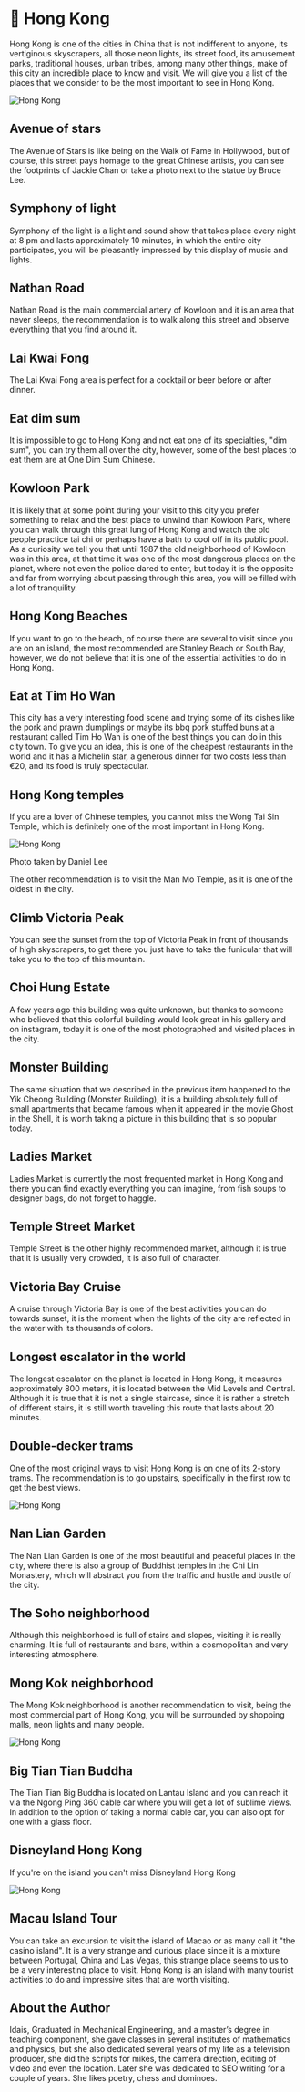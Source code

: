 # 🏯 Hong Kong

Hong Kong is one of the cities in China that is not indifferent to anyone, its vertiginous skyscrapers, all those neon lights, its street food, its amusement parks, traditional houses, urban tribes, among many other things, make of this city an incredible place to know and visit. We will give you a list of the places that we consider to be the most important to see in Hong Kong.

![Hong Kong](_static/images/hong-kong/hong-kong-1.jpeg)

## Avenue of stars

The Avenue of Stars is like being on the Walk of Fame in Hollywood, but of course, this street pays homage to the great Chinese artists, you can see the footprints of Jackie Chan or take a photo next to the statue by Bruce Lee.

## Symphony of light

Symphony of the light is a light and sound show that takes place every night at 8 pm and lasts approximately 10 minutes, in which the entire city participates, you will be pleasantly impressed by this display of music and lights.

## Nathan Road

Nathan Road is the main commercial artery of Kowloon and it is an area that never sleeps, the recommendation is to walk along this street and observe everything that you find around it.

## Lai Kwai Fong

The Lai Kwai Fong area is perfect for a cocktail or beer before or after dinner.

## Eat dim sum

It is impossible to go to Hong Kong and not eat one of its specialties, "dim sum", you can try them all over the city, however, some of the best places to eat them are at One Dim Sum Chinese.

## Kowloon Park

It is likely that at some point during your visit to this city you prefer something to relax and the best place to unwind than Kowloon Park, where you can walk through this great lung of Hong Kong and watch the old people practice tai chi or perhaps have a bath to cool off in its public pool. As a curiosity we tell you that until 1987 the old neighborhood of Kowloon was in this area, at that time it was one of the most dangerous places on the planet, where not even the police dared to enter, but today it is the opposite and far from worrying about passing through this area, you will be filled with a lot of tranquility.

## Hong Kong Beaches

If you want to go to the beach, of course there are several to visit since you are on an island, the most recommended are Stanley Beach or South Bay, however, we do not believe that it is one of the essential activities to do in Hong Kong.

## Eat at Tim Ho Wan

This city has a very interesting food scene and trying some of its dishes like the pork and prawn dumplings or maybe its bbq pork stuffed buns at a restaurant called Tim Ho Wan is one of the best things you can do in this city town. To give you an idea, this is one of the cheapest restaurants in the world and it has a Michelin star, a generous dinner for two costs less than €20, and its food is truly spectacular.

## Hong Kong temples

If you are a lover of Chinese temples, you cannot miss the Wong Tai Sin Temple, which is definitely one of the most important in Hong Kong.

![Hong Kong](_static/images/hong-kong/hong-kong-2.jpeg)

Photo taken by Daniel Lee

The other recommendation is to visit the Man Mo Temple, as it is one of the oldest in the city.

## Climb Victoria Peak

You can see the sunset from the top of Victoria Peak in front of thousands of high skyscrapers, to get there you just have to take the funicular that will take you to the top of this mountain.

## Choi Hung Estate

A few years ago this building was quite unknown, but thanks to someone who believed that this colorful building would look great in his gallery and on instagram, today it is one of the most photographed and visited places in the city.

## Monster Building

The same situation that we described in the previous item happened to the Yik Cheong Building (Monster Building), it is a building absolutely full of small apartments that became famous when it appeared in the movie Ghost in the Shell, it is worth taking a picture in this building that is so popular today.

## Ladies Market

Ladies Market is currently the most frequented market in Hong Kong and there you can find exactly everything you can imagine, from fish soups to designer bags, do not forget to haggle.

## Temple Street Market

Temple Street is the other highly recommended market, although it is true that it is usually very crowded, it is also full of character.

## Victoria Bay Cruise

A cruise through Victoria Bay is one of the best activities you can do towards sunset, it is the moment when the lights of the city are reflected in the water with its thousands of colors.

## Longest escalator in the world

The longest escalator on the planet is located in Hong Kong, it measures approximately 800 meters, it is located between the Mid Levels and Central. Although it is true that it is not a single staircase, since it is rather a stretch of different stairs, it is still worth traveling this route that lasts about 20 minutes.

## Double-decker trams

One of the most original ways to visit Hong Kong is on one of its 2-story trams. The recommendation is to go upstairs, specifically in the first row to get the best views.

![Hong Kong](_static/images/hong-kong/hong-kong-3.jpeg)

## Nan Lian Garden

The Nan Lian Garden is one of the most beautiful and peaceful places in the city, where there is also a group of Buddhist temples in the Chi Lin Monastery, which will abstract you from the traffic and hustle and bustle of the city.

## The Soho neighborhood

Although this neighborhood is full of stairs and slopes, visiting it is really charming. It is full of restaurants and bars, within a cosmopolitan and very interesting atmosphere.

## Mong Kok neighborhood

The Mong Kok neighborhood is another recommendation to visit, being the most commercial part of Hong Kong, you will be surrounded by shopping malls, neon lights and many people.

![Hong Kong](_static/images/hong-kong/hong-kong-4.jpeg)

## Big Tian Tian Buddha

The Tian Tian Big Buddha is located on Lantau Island and you can reach it via the Ngong Ping 360 cable car where you will get a lot of sublime views. In addition to the option of taking a normal cable car, you can also opt for one with a glass floor.

## Disneyland Hong Kong

If you're on the island you can't miss Disneyland Hong Kong

![Hong Kong](_static/images/hong-kong/hong-kong-5.jpeg)

## Macau Island Tour

You can take an excursion to visit the island of Macao or as many call it "the casino island". It is a very strange and curious place since it is a mixture between Portugal, China and Las Vegas, this strange place seems to us to be a very interesting place to visit.
Hong Kong is an island with many tourist activities to do and impressive sites that are worth visiting.

## About the Author

Idais, Graduated in Mechanical Engineering, and a master’s degree in teaching component, she gave classes in several institutes of mathematics and physics, but she also dedicated several years of my life as a television producer, she did the scripts for mikes, the camera direction, editing of video and even the location. Later she was dedicated to SEO writing for a couple of years. She likes poetry, chess and dominoes.
